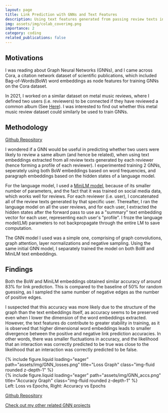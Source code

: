 ```yaml
---
layout: page
title: Link Prediction with GNNs and Text Features
description: Using text features generated from passing review texts into a Language Model, to predict the links between reviewers using Graph Neural Networks (GNNs)
img: assets/img/colab_coverimg.png
importance: 2
category: coding
related_publications: false
---
```


## Motivations
I was reading about Graph Neural Networks (GNNs), and I came across Cora, a citation network dataset of scientific publications, which included Bag-of-Words(BoW) word embeddings as node features for training GNNs on the Cora dataset.

In 2021, I worked on a similar dataset on metal music reviews, where I defined two users (i.e. reviewers) to be connected if they have reviewed a common album
(See <a href="https://link.springer.com/article/10.1007/s13278-022-00863-2">Here</a>). I was interested to find out whether this metal music review dataset could similarly be used to train GNNs.

## Methodology

<a href="https://github.com/jzh001/GNNs/tree/main/metal_music_reviews">Github Repository</a>

I wondered if a GNN would be useful in predicting whether two users were likely to review a same album (and hence be related), when using text embeddings extracted from all review texts generated by each reviewer (hence forming a profile of each reviewer). I experimented training 2 GNNs, seperately using both BoW embeddings based on word frequencies, and paragraph embeddings based on the hidden states of a language model.

For the language model, I used a <a href="https://huggingface.co/sentence-transformers/all-MiniLM-L6-v2">MiniLM model</a>, because of its smaller number of parameters, and the fact that it was trained on social media data, which works well for reviews. For each reviewer (i.e. user), I concatenated all of the review texts generated by that specific user. Thereafter, I ran the language model on all the user reviews, and for each user, I extracted the hidden states after the forward pass to use as a "summary" text embedding vector for each user, representing each user's "profile". I froze the language model(LM) parameters to not backpropagate through the entire LM to save computation.

The GNN model I used was a simple one, comprising of graph convolutions, graph attention, layer normalizations and negative sampling. Using the same initial GNN model, I separately trained the model on both BoW and MiniLM text embeddings.

## Findings

Both the BoW and MiniLM embeddings obtained similar accuracy of around 83% for link prediction. This is compared to the baseline of 50% for random guessing, as I sampled the same number of negative edges as the number of positive edges.

I suspected that this accuracy was more likely due to the structure of the graph than the text embeddings itself, as accuracy seems to be preserved even when I lower the dimension of the word embeddings extracted. However, the text features do contribute to greater stability in training, as it is observed that higher dimensional word embeddings leads to smaller divergence between the positive and negative link prediction accuracies. In other words, there was smaller fluctuations in accuracy, and the likelihood that an interaction was correctly predicted to be true was close to the likelihood that an interaction was correctly predicted to be false.

<div class="row">
    <div class="col-sm mt-3 mt-md-0">
        {% include figure.liquid loading="eager" path="assets/img/GNN_losses.png" title="Loss Graph" class="img-fluid rounded z-depth-1" %}
    </div>
    <div class="col-sm mt-3 mt-md-0">
        {% include figure.liquid loading="eager" path="assets/img/GNN_accs.png" title="Accuracy Graph" class="img-fluid rounded z-depth-1" %}
    </div>
</div>
<div class="caption">
    Left: Loss vs Epochs, Right: Accuracy vs Epochs
</div>


<a href="https://github.com/jzh001/GNNs/tree/main/metal_music_reviews">Github Repository</a>

<a href="https://github.com/jzh001/GNNs/tree/main">Check out my other related GNN projects</a>

